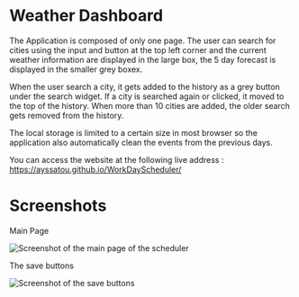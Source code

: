 <h1> Weather Dashboard </h1>

<p> The Application is composed of only one page. The user can search for cities using the input and button at the top left corner and the current weather information are displayed
in the large box, the 5 day forecast is displayed in the smaller grey boxex. </p>

<p>When the user search a city, it gets added to the history as a grey button under the search widget. If a city is searched again or clicked, it moved to the top of the history. When more than 10 cities are added, the older search gets removed from the history.</p>

<p>The local storage is limited to a certain size in most browser so the application also automatically clean the events from the previous days.</p>

<p> You can access the website at the following live address : <a href="https://ayssatou.github.io/WorkDayScheduler/">https://ayssatou.github.io/WorkDayScheduler/</a></p>

<h1> Screenshots </h1>

<p> Main Page </p>
<img src="assets/images/workscheduler-main.png" title="scheduler-screenshot" alt="Screenshot of the main page of the scheduler"/>

<p> The save buttons </p>
<img src="assets/images/workscheduler-save.png" title="save-buttons-screenshot" alt="Screenshot of the save buttons"/>